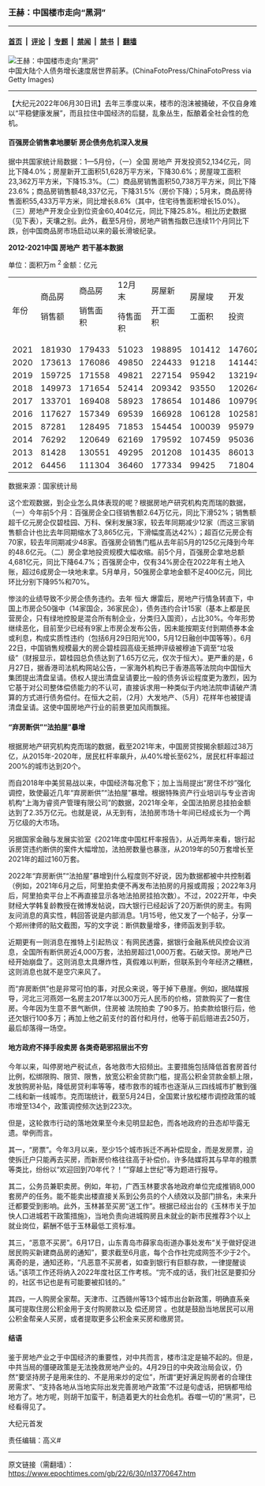 ### 王赫：中国楼市走向“黑洞”

---

#### [首页](../../../..?n13770647) &nbsp;|&nbsp; [评论](../../../../../epoch-comment?n13770647) &nbsp;|&nbsp; [专题](../../../../../epoch-special?n13770647) &nbsp;|&nbsp; [禁闻](../../../../../epoch-news?n13770647) &nbsp;|&nbsp; [禁书](../../../../../books?n13770647) &nbsp;|&nbsp; [翻墙](https://github.com/gfw-breaker/nogfw/blob/master/README.md?n13770647)


<div><img alt="王赫：中国楼市走向“黑洞”" class="attachment-djy_600_400 size-djy_600_400 wp-post-image" src="https://i.epochtimes.com/assets/uploads/2022/06/id13770695-1411201526532269-.jpeg"/>
<div class="caption">
 中国大陆个人债务增长速度居世界前茅。(ChinaFotoPress/ChinaFotoPress via Getty Images)
</div></div><hr/><div class="post_content" id="artbody" itemprop="articleBody">
 <!-- article content begin -->
 <p>
  【大纪元2022年06月30日讯】去年三季度以来，楼市的泡沫被捅破，不仅自身难以“平稳健康发展”，而且拉住中国经济的后腿，乱象丛生，酝酿着全社会性的危机。
 </p>
 <h4>
  <strong>
   百强房企销售拿地腰斩 房企债务危机深入发展
  </strong>
 </h4>
 <p>
  据中共国家统计局数据：1—5月份，（一）全国
  <ok href="https://www.epochtimes.com/gb/tag/%E6%88%BF%E5%9C%B0%E4%BA%A7.html">
   房地产
  </ok>
  开发投资52,134亿元，同比下降4.0%；房屋新开工面积51,628万平方米，下降30.6%；房屋竣工面积23,362万平方米，下降15.3%。（二）商品房销售面积50,738万平方米，同比下降23.6%；商品房销售额48,337亿元，下降31.5%（房价下降）；5月末，商品房待售面积55,433万平方米，同比增长8.6%（其中，住宅待售面积增长15.0%）。（三）房地产开发企业到位资金60,404亿元，同比下降25.8%。相比历史数据（见下表），天壤之别。此外，截至5月份，房地产销售指数已连续11个月同比下跌，创中国商品房市场启动以来的最长滑坡纪录。
 </p>
 <p>
  <strong>
   2012-2021中国
   <ok href="https://www.epochtimes.com/gb/tag/%E6%88%BF%E5%9C%B0%E4%BA%A7.html">
    房地产
   </ok>
   若干基本数据
  </strong>
 </p>
 <p>
  单位：面积万m
  <sup>
   2
  </sup>
  金额：亿元
 </p>
 <table width="612">
  <tbody>
   <tr>
    <td width="45">
     年份
    </td>
    <td width="76">
     商品房
     <p>
      销售额
     </p>
    </td>
    <td width="76">
     商品房
     <p>
      销售面积
     </p>
    </td>
    <td width="76">
     12月末
     <p>
      待售面积
     </p>
    </td>
    <td width="76">
     房屋新
     <p>
      开工面积
     </p>
    </td>
    <td width="66">
     房屋竣
     <p>
      工面积
     </p>
    </td>
    <td width="66">
     开发
     <p>
      投资
     </p>
    </td>
    <td width="66">
     土地购
     <p>
      置面积
     </p>
    </td>
    <td width="66">
     当年
     <p>
      GDP
     </p>
    </td>
   </tr>
   <tr>
    <td width="45">
     2021
    </td>
    <td width="76">
     181930
    </td>
    <td width="76">
     179433
    </td>
    <td width="76">
     51023
    </td>
    <td width="76">
     198895
    </td>
    <td width="66">
     101412
    </td>
    <td width="66">
     147602
    </td>
    <td width="66">
     21590
    </td>
    <td width="66">
     1143670
    </td>
   </tr>
   <tr>
    <td width="45">
     2020
    </td>
    <td width="76">
     173613
    </td>
    <td width="76">
     176086
    </td>
    <td width="76">
     49850
    </td>
    <td width="76">
     224433
    </td>
    <td width="66">
     91218
    </td>
    <td width="66">
     141443
    </td>
    <td width="66">
     25536
    </td>
    <td width="66">
     1013567
    </td>
   </tr>
   <tr>
    <td width="45">
     2019
    </td>
    <td width="76">
     159725
    </td>
    <td width="76">
     171558
    </td>
    <td width="76">
     49821
    </td>
    <td width="76">
     227154
    </td>
    <td width="66">
     95942
    </td>
    <td width="66">
     132194
    </td>
    <td width="66">
     25822
    </td>
    <td width="66">
     986515
    </td>
   </tr>
   <tr>
    <td width="45">
     2018
    </td>
    <td width="76">
     149973
    </td>
    <td width="76">
     171654
    </td>
    <td width="76">
     52414
    </td>
    <td width="76">
     209342
    </td>
    <td width="66">
     93550
    </td>
    <td width="66">
     120264
    </td>
    <td width="66">
     29142
    </td>
    <td width="66">
     900309
    </td>
   </tr>
   <tr>
    <td width="45">
     2017
    </td>
    <td width="76">
     133701
    </td>
    <td width="76">
     169408
    </td>
    <td width="76">
     58923
    </td>
    <td width="76">
     178654
    </td>
    <td width="66">
     101486
    </td>
    <td width="66">
     109799
    </td>
    <td width="66">
     25508
    </td>
    <td width="66">
     820754
    </td>
   </tr>
   <tr>
    <td width="45">
     2016
    </td>
    <td width="76">
     117627
    </td>
    <td width="76">
     157349
    </td>
    <td width="76">
     69539
    </td>
    <td width="76">
     166928
    </td>
    <td width="66">
     106128
    </td>
    <td width="66">
     102581
    </td>
    <td width="66">
     22025
    </td>
    <td width="66">
     740060
    </td>
   </tr>
   <tr>
    <td width="45">
     2015
    </td>
    <td width="76">
     87281
    </td>
    <td width="76">
     128495
    </td>
    <td style="text-align: center;" width="76">
     71853
    </td>
    <td width="76">
     154454
    </td>
    <td width="66">
     100039
    </td>
    <td width="66">
     95979
    </td>
    <td width="66">
     22811
    </td>
    <td width="66">
     685992
    </td>
   </tr>
   <tr>
    <td width="45">
     2014
    </td>
    <td width="76">
     76292
    </td>
    <td width="76">
     120649
    </td>
    <td width="76">
     62169
    </td>
    <td width="76">
     179592
    </td>
    <td width="66">
     107459
    </td>
    <td width="66">
     95036
    </td>
    <td width="66">
     33383
    </td>
    <td width="66">
     641280
    </td>
   </tr>
   <tr>
    <td width="45">
     2013
    </td>
    <td width="76">
     81428
    </td>
    <td width="76">
     130551
    </td>
    <td width="76">
     49295
    </td>
    <td width="76">
     201208
    </td>
    <td width="66">
     101435
    </td>
    <td width="66">
     86013
    </td>
    <td width="66">
     38814
    </td>
    <td width="66">
     592963
    </td>
   </tr>
   <tr>
    <td width="45">
     2012
    </td>
    <td width="76">
     64456
    </td>
    <td width="76">
     111304
    </td>
    <td width="76">
     36460
    </td>
    <td width="76">
     177334
    </td>
    <td width="66">
     99425
    </td>
    <td width="66">
     71804
    </td>
    <td width="66">
     35667
    </td>
    <td width="66">
     538579
    </td>
   </tr>
  </tbody>
 </table>
 <p>
  数据来源：国家统计局
 </p>
 <p>
  这个宏观数据，到企业怎么具体表现的呢？根据房地产研究机构克而瑞的数据，（一）今年前5个月：百强房企全口径销售额2.64万亿元，同比下滑52%；销售额超千亿元房企仅碧桂园、万科、保利发展3家，较去年同期减少12家（而这三家销售额合计也比去年同期缩水了3,865亿元，下滑幅度高达42%）；超百亿元房企有70家，较去年同期减少48家。百强房企销售门槛从去年前5月的125亿元降到今年的48.6亿元。（二）房企拿地投资规模大幅收缩。前5个月，百强房企拿地总额4,681亿元，同比下降64.7%；百强房企中，仅有34%房企在2022年有土地入账，超过6成房企一块地未拿。5月单月，50强房企拿地金额不足400亿元，同比环比分别下降95%和70%。
 </p>
 <p>
  惨淡的业绩导致不少房企债务违约。去年
  <ok href="https://www.epochtimes.com/gb/tag/%E6%81%92%E5%A4%A7.html">
   恒大
  </ok>
  爆雷后，房地产行情急转直下，中国上市房企50强中（14家国企，36家民企），债务违约合计15家（基本上都是民营房企，只有绿地控股是混合所有制企业，分类归入国资），占比30%。今年形势继续恶化，目前至少已经有9家上市房企发布公告，因未能按期支付到期债券本金或利息，构成实质性违约（包括6月29日阳光100，5月12日融创中国等等）。6月22日，中国销售规模最大的房企碧桂园高级无抵押评级被穆迪下调至“垃圾级”（财报显示，碧桂园总负债达到了1.65万亿元，仅次于恒大）。更严重的是，6月27日，据香港司法机构网站公告，一家海外机构已于香港高等法院向中国恒大集团提出清盘呈请。债权人提出清盘呈请要比一般的债务诉讼程度更为激烈，因为它基于对公司整体偿债能力的不认可，直接诉求用一种类似于内地法院申请破产清算的方式进行债务偿付。在恒大之前，（2月）大发地产、（5月）花样年也被提请清盘呈请。这使中国房地产行业的前景更加风雨飘摇。
 </p>
 <h4>
  <strong>
   “弃房断供”“法拍屋”暴增
  </strong>
 </h4>
 <p>
  根据房地产研究机构克而瑞的数据，截至2021年末，中国房贷按揭余额超过38万亿，从2015年-2020年，居民杠杆率飙升，从40%增长至62%，居民杠杆率超过200%的城市达到20个。
 </p>
 <p>
  而自2018年中美贸易战以来，中国经济每况愈下；加上当局提出“房住不炒”强化调控，致使最近几年“弃房断供”“法拍屋”暴增。根据特殊资产行业培训与专业咨询机构“上海为睿资产管理有限公司”的数据，2021年全年，全国法拍房总挂拍金额达到了2.35万亿元。也就是说，从无到有，法拍房市场十年间已经成长为一个两万亿级的大市场。
 </p>
 <p>
  另据国家金融与发展实验室《2021年度中国杠杆率报告》，从近两年来看，银行起诉房贷违约断供的案件大幅增加，法拍房数量也暴涨，从2019年的50万套增长至2021年的超过160万套。
 </p>
 <p>
  2022年“弃房断供”“法拍屋”暴增到什么程度则不好说，因为数据都被中共控制着（例如，2021年6月之后，阿里拍卖便不再发布法拍房的月报或周报；2022年3月后，阿里拍卖平台上不再直接显示各地法拍房挂拍次数）。不过，2022开年，中央财经大学韩复龄教授在微博发帖说，四大银行已经起诉了20万断供的房主。有网友问消息的真实性，韩回答说是内部消息。1月15号，他又发了一个帖子，分享一个郑州律师的贴文截图，写的文字说：断供数量增多，律师函发到手软。
 </p>
 <p>
  近期更有一则消息在推特上引起热议：有网民透露，据银行金融系统风控会议消息，全国所有断供房近4,000万套，法拍房超过1,000万套。石破天惊。房地产已经开始崩盘了。这则消息太具爆炸性，真假难以判断，但联系到今年经济之糟糕，这则消息也就不是空穴来风了。
 </p>
 <p>
  而“弃房断供”也是非常可怕的事，对民众来说，等于掉下悬崖。例如，据陆媒报导，河北三河燕郊一名房主2017年以300万元人民币的价格，贷款购买了一套住房。今年因为生意不景气断供，住房被
  <ok href="https://m.soundofhope.org/term/665999">
   法院拍卖
  </ok>
  了90多万。拍卖款给银行后，他还欠银行100多万；再加上他之前支付的首付和月付，他等于前后赔进去250万，最后却落得一场空。
 </p>
 <h4>
  <strong>
   地方政府不择手段卖房 各类奇葩邪招层出不穷
  </strong>
 </h4>
 <p>
  今年以来，叫停房地产税试点，各地救市大招频出。主要措施包括降低首套房首付比例，松绑限购、限贷、限售，放宽公积金贷款门槛，提高公积金贷款金额上限，发放购房补贴，降低房贷利率等等，楼市救市的城市也逐渐从三四线城市扩散到强二线和新一线城市。克而瑞统计，截至5月24日，全国累计放松楼市调控政策的城市增至134个，政策调控频次达到223次。
 </p>
 <p>
  但是，这轮救市行动的落地效果至今未见明显起色，而各地政府的丑态却毕露无遗。举例而言。
 </p>
 <p>
  其一，“房票”。今年3月以来，至少15个城市拆迁不再补偿现金，而是发房票，迫使拆迁户只能再去买房，而新房价格往往高于补偿价。许多陆媒将其与早年的粮票等类比，纷纷以“欢迎回到70年代？！”“穿越上世纪”等为题进行报导。
 </p>
 <p>
  其二，公务员兼职卖房。例如，年初，广西玉林要求各地政府单位完成推销8,000套房产的任务。能不能卖出楼直接关系到公务员的个人绩效以及部门排名，未来升迁都要受到影响。此外，玉林甚至买房“送工作”。根据已经出台的《玉林市关于加快人口进城若干政策措施》，当地负责向进城购房且未就业的新市民推荐3个以上就业岗位，薪酬不低于玉林最低工资标准。
 </p>
 <p>
  其三，“恶意不买房”。6月17日，山东青岛市薛家岛街道办事处发布“关于做好促进居民购买新建商品房的通知”，要求截至6月底，每个合作社完成网签不少于2个。离奇的是，通知还称，“凡恶意不买房者，如查到银行有巨额存款，一律提醒谈话。”该项工作还将纳入2022年度社区工作考核。“完不成的话，我们社区是要扣分的，社区书记也是有可能要被扣钱的。”
 </p>
 <p>
  其四，一人购房全家帮。天津市、江西赣州等13个城市出台新政策，明确直系亲属可提取住房公积金用于支付购房款以及
  <ok href="https://www.epochtimes.com/gb/tag/%E5%81%BF%E8%BF%98%E6%88%BF%E8%B4%B7.html">
   偿还房贷
  </ok>
  。也就是鼓励当地居民可以用公积金帮亲人买房，或者提取更多公积金来买房和缴房贷。
 </p>
 <h4>
  <strong>
   结语
  </strong>
 </h4>
 <p>
  鉴于房地产业之于中国经济的重要性，对中共而言，楼市注定是输不起的。但是，中共当局的僵硬政策是无法挽救房地产业的。4月29日的中央政治局会议，仍然“要坚持房子是用来住的、不是用来炒的定位”，所谓“更好满足购房者的合理住房需求”、“支持各地从当地实际出发完善房地产政策”不过是句虚话，把锅都甩给地方了。地方呢，则胡干加蛮干，制造着更大的社会危机。吞噬一切的“黑洞”，已经看得见了。
 </p>
 <p>
  大纪元首发
 </p>
 <p>
  责任编辑：高义#
 </p>
 <!-- article content end -->
 <div id="below_article_ad">
 </div>
</div>


---

原文链接（需翻墙）：https://www.epochtimes.com/gb/22/6/30/n13770647.htm